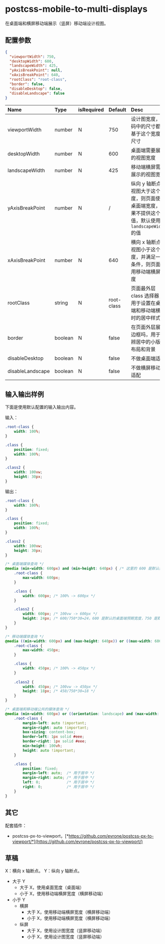 # postcss-mobile-to-multi-displays

在桌面端和横屏移动端展示（竖屏）移动端设计视图。

## 配置参数

```json
{
  "viewportWidth": 750,
  "desktopWidth": 600,
  "landscapeWidth": 425,
  "yAxisBreakPoint": null,
  "xAxisBreakPoint": 640,
  "rootClass": "root-class",
  "border": false,
  "disableDesktop": false,
  "disableLandscape": false
}
```

| Name | Type | isRequired | Default | Desc |
|:--|:--|:--|:--|:--|
| viewportWidth | number | N | 750 | 设计图宽度，代码中的尺寸都是基于这个宽度的尺寸 |
| desktopWidth | number | N | 600 | 桌面端需要展示的视图宽度 |
| landscapeWidth | number | N | 425 | 移动端横屏需要展示的视图宽度 |
| yAxisBreakPoint | number | N | / | 纵向 y 轴断点，视图大于这个宽度，则页面使用桌面端宽度，如果不提供这个值，默认使用 `landscapeWidth` 的值 |
| xAxisBreakPoint | number | N | 640 | 横向 x 轴断点，视图小于这个高度，并满足一定条件，则页面使用移动端横屏宽度 |
| rootClass | string | N | root-class | 页面最外层 class 选择器，用于设置在桌面端和移动端横屏时的居中样式 |
| border | boolean | N | false | 在页面外层展示边框吗，用于分辨居中的小版心布局和背景 |
| disableDesktop | boolean | N | false | 不做桌面端适配 |
| disableLandscape | boolean | N | false | 不做横屏移动端适配 |

## 输入输出样例

下面是使用默认配置的输入输出内容。

输入：

```css
.root-class {
	width: 100%;
}

.class {
	position: fixed;
	width: 100%;
}

.class2 {
	width: 100vw;
	height: 30px;
}
```

输出：

```css
.root-class {
	width: 100%;
}

.class {
	position: fixed;
	width: 100%;
}

.class2 {
	width: 100vw;
	height: 30px;
}

/* 桌面端媒体查询 */
@media (min-width: 600px) and (min-height: 640px) { /* 这里的 600 是默认值，可以自定义 */
	.root-class {
		max-width: 600px;
	}

	.class {
		width: 600px; /* 100% -> 600px */
	}

	.class2 {
		width: 600px; /* 100vw -> 600px */
		height: 24px; /* 600/750*30=24，600 是默认的桌面端预期宽度，750 是默认的设计图宽度 */
	}
}

/* 移动端媒体查询 */
@media ((min-width: 600px) and (max-height: 640px)) or ((max-width: 600px) and (orientation: landscape)) { /* 这里的 640 是固定值 */
	.root-class {
		max-width: 450px;	
	}

	.class {
		width: 450px; /* 100% -> 450px */
	}
	
	.class2 {
		width: 450px; /* 100vw -> 450px */
		height: 18px; /* 450/750*30=18 */
	}
}

/* 桌面端和移动端公共的媒体查询 */
@media (min-width: 600px) or ((orientation: landscape) and (max-width: 600px)) {
	.root-class {
		margin-left: auto !important;
		margin-right: auto !important;
		box-sizing: content-box;
		border-left: 1px solid #eee;
		border-right: 1px solid #eee;
		min-height: 100vh;
		height: auto !important;	
	}

	.class {
		position: fixed;
		margin-left: auto;  /* 用于居中 */
		margin-right: auto; /* 用于居中 */
		left: 0;            /* 用于居中 */
		right: 0;           /* 用于居中 */
	}
}
```

## 其它

配套插件：
- postcss-px-to-viewport，[*‌https://github.com/evrone/postcss-px-to-viewport/*](https://github.com/evrone/postcss-px-to-viewport/)

## 草稿

X：横向 x 轴断点。
Y：纵向 y 轴断点。

- 大于 Y
	- 大于 X，使用桌面宽度（桌面端）
	- 小于 X，使用移动端横屏宽度（横屏移动端）
- 小于 Y
	- 横屏
		- 大于 X，使用移动端横屏宽度（横屏移动端）
		- 小于 X，使用移动端横屏宽度（横屏移动端）
	- 纵屏
		- 大于 X，使用设计图宽度（竖屏移动端）
		- 小于 X，使用设计图宽度（竖屏移动端）
